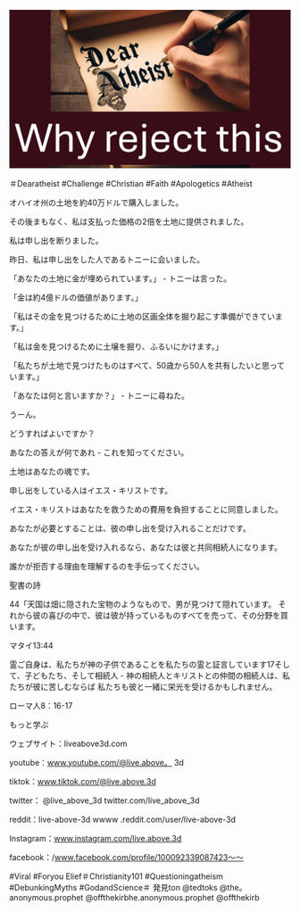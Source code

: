 ![Video cover image](../cover.jpg "cover photo")

＃Dearatheist #Challenge #Christian #Faith #Apologetics #Atheist

オハイオ州の土地を約40万ドルで購入しました。

その後まもなく、私は支払った価格の2倍を土地に提供されました。

私は申し出を断りました。

昨日、私は申し出をした人であるトニーに会いました。

「あなたの土地に金が埋められています。」 - トニーは言った。

「金は約4億ドルの価値があります。」

「私はその金を見つけるために土地の区画全体を掘り起こす準備ができています。」

「私は金を見つけるために土壌を掘り、ふるいにかけます。」

「私たちが土地で見つけたものはすべて、50歳から50人を共有したいと思っています。」

「あなたは何と言いますか？」 - トニーに尋ねた。

うーん。

どうすればよいですか？

あなたの答えが何であれ - これを知ってください。

土地はあなたの魂です。

申し出をしている人はイエス・キリストです。

イエス・キリストはあなたを救うための費用を負担することに同意しました。

あなたが必要とすることは、彼の申し出を受け入れることだけです。

あなたが彼の申し出を受け入れるなら、あなたは彼と共同相続人になります。

誰かが拒否する理由を理解するのを手伝ってください。

聖書の詩

44「天国は畑に隠された宝物のようなもので、男が見つけて隠れています。 それから彼の喜びの中で、彼は彼が持っているものすべてを売って、その分野を買います。

マタイ13:44

霊ご自身は、私たちが神の子供であることを私たちの霊と証言しています17そして、子どもたち、そして相続人 - 神の相続人とキリストとの仲間の相続人は、私たちが彼に苦しむならば 私たちも彼と一緒に栄光を受けるかもしれません。

ローマ人8：16-17

もっと学ぶ

ウェブサイト：liveabove3d.com

youtube：www.youtube.com/@live.above。 3d

tiktok：www.tiktok.com/@live.above.3d

twitter： @live_above_3d twitter.com/live_above_3d

 reddit：live-above-3d wwww .reddit.com/user/live-above-3d

Instagram：www.instagram.com/live.above.3d

facebook：/www.facebook.com/profile/100092339087423〜〜 

#Viral #Foryou Elief＃Christianity101 #Questioningatheism #DebunkingMyths #GodandScience＃ 発見ton @tedtoks @the。 anonymous.prophet @offthekirbhe.anonymous.prophet @offthekirb